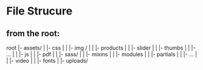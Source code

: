 # File Strucure

## from the root:
root
|- assets/
|   |- css
|
|   |- img /
|   |   |- products
|   |   |- slider
|   |   |- thumbs
|   |   |- ...
|
|   |- js
|
|   |- pdf
|
|   |- sass/
|   |   |- mixins
|   |   |- modules
|   |   |- partials
|   |   |- ...
|
|   |- video
|
|   |- fonts
|
|- uploads/
